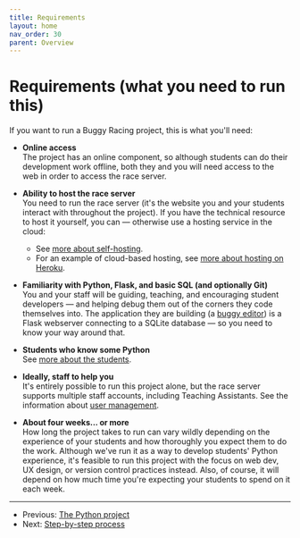 ```yaml
---
title: Requirements
layout: home
nav_order: 30
parent: Overview
---
```


# Requirements (what you need to run this)

If you want to run a Buggy Racing project, this is what you'll need:

* **Online access**  
  The project has an online component, so although students can do their
  development work offline, both they and you will need access to the web in
  order to access the race server.

* **Ability to host the race server**  
  You need to run the race server (it's the website you and your students
  interact with throughout the project). If you have the technical resource to
  host it yourself, you can — otherwise use a hosting service in the cloud:
  * See [more about self-hosting](../hosting/self-hosting).
  * For an example of cloud-based hosting, see [more about hosting on Heroku](../hosting/heroku).

* **Familiarity with Python, Flask, and basic SQL (and optionally Git)**  
  You and your staff will be guiding, teaching, and encouraging student
  developers — and helping debug them out of the corners they code themselves
  into. The application they are building (a [buggy editor](../buggy-editor))
  is a Flask webserver connecting to a SQLite database — so you need to know
  your way around that.

* **Students who know some Python**  
  See [more about the students](../teaching/students).

* **Ideally, staff to help you**  
  It's entirely possible to run this project alone, but the race server supports
  multiple staff accounts, including Teaching Assistants. See the information
  about [user management](../running/user-management).

* **About four weeks... or more**   
  How long the project takes to run can vary wildly depending on the experience
  of your students and how thoroughly you expect them to do the work. Although
  we've run it as a way to develop students' Python experience, it's feasible
  to run this project with the focus on web dev, UX design, or version control
  practices instead. Also, of course, it will depend on how much time you're
  expecting your students to spend on it each week.


---

* Previous: [The Python project](python-project)
* Next: [Step-by-step process](step-by-step)

